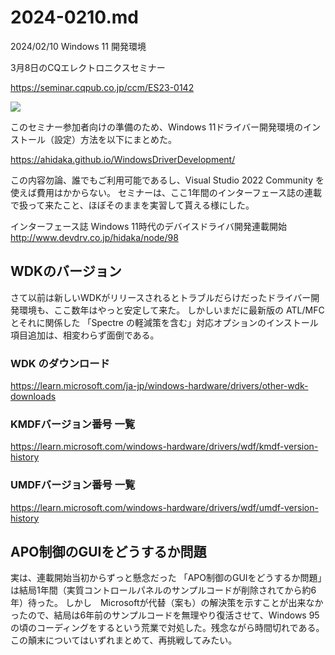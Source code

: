 # 2024-0210.md

2024/02/10 Windows 11 開発環境

3月8日のCQエレクトロニクスセミナー

https://seminar.cqpub.co.jp/ccm/ES23-0142

<a href="https://seminar.cqpub.co.jp/ccm/ES23-0142" target="_blank"><img src="/hidaka/files/cqesemP.png" /></a>

このセミナー参加者向けの準備のため、Windows 11ドライバー開発環境のインストール（設定）方法を以下にまとめた。

https://ahidaka.github.io/WindowsDriverDevelopment/

この内容勿論、誰でもご利用可能であるし、Visual Studio 2022 Community を使えば費用はかからない。
セミナーは、ここ1年間のインターフェース誌の連載で扱って来たこと、ほぼそのままを実習して貰える様にした。

インターフェース誌 Windows 11時代のデバイスドライバ開発連載開始
http://www.devdrv.co.jp/hidaka/node/98


## WDKのバージョン

さて以前は新しいWDKがリリースされるとトラブルだらけだったドライバー開発環境も、ここ数年はやっと安定して来た。
しかしいまだに最新版の ATL/MFCとそれに関係した 「Spectre の軽減策を含む」対応オプションのインストール項目追加は、相変わらず面倒である。

### WDK のダウンロード

https://learn.microsoft.com/ja-jp/windows-hardware/drivers/other-wdk-downloads

### KMDFバージョン番号 一覧

https://learn.microsoft.com/windows-hardware/drivers/wdf/kmdf-version-history

### UMDFバージョン番号 一覧

https://learn.microsoft.com/windows-hardware/drivers/wdf/umdf-version-history


## APO制御のGUIをどうするか問題

実は、連載開始当初からずっと懸念だった 「APO制御のGUIをどうするか問題」は結局1年間（実質コントロールパネルのサンプルコードが削除されてから約6年）待った。
しかし　Microsoftが代替（案も）の解決策を示すことが出来なかったので、結局は6年前のサンプルコードを無理やり復活させて、Windows 95の頃のコーディングをするという荒業で対処した。残念ながら時間切れである。
この顛末についてはいずれまとめて、再挑戦してみたい。

